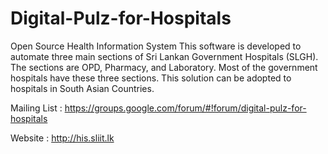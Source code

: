 # Digital-Pulz-for-Hospitals
Open Source Health Information System
This software is developed to automate three main sections of Sri Lankan Government Hospitals (SLGH).
The sections are OPD, Pharmacy, and Laboratory. Most of the government hospitals have these three sections.  This solution can be adopted to hospitals in South Asian Countries.

Mailing List : https://groups.google.com/forum/#!forum/digital-pulz-for-hospitals

Website : http://his.sliit.lk
